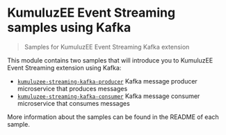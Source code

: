 # KumuluzEE Event Streaming samples using Kafka

> Samples for KumuluzEE Event Streaming Kafka extension

This module contains two samples that will introduce you to KumuluzEE
Event Streaming extension using Kafka:

- [`kumuluzee-streaming-kafka-producer`](https://github.com/kumuluz/kumuluzee-samples/tree/master/kumuluzee-streaming-kafka/kumuluzee-streaming-kafka-producer) Kafka message producer microservice that produces messages
- [`kumuluzee-streaming-kafka-consumer`](https://github.com/kumuluz/kumuluzee-samples/tree/master/kumuluzee-streaming-kafka/kumuluzee-streaming-kafka-consumer) Kafka message consumer microservice that consumes messages

More information about the samples can be found in the README of each sample.
